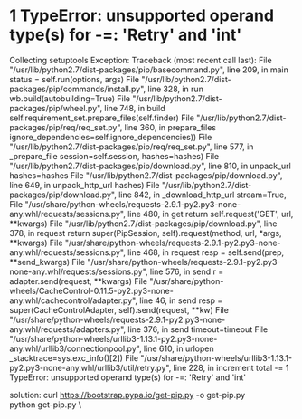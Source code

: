 # 1 TypeError: unsupported operand type(s) for -=: 'Retry' and 'int'

Collecting setuptools
Exception:
Traceback (most recent call last):
File "/usr/lib/python2.7/dist-packages/pip/basecommand.py", line 209, in main
status = self.run(options, args)
File "/usr/lib/python2.7/dist-packages/pip/commands/install.py", line 328, in run
wb.build(autobuilding=True)
File "/usr/lib/python2.7/dist-packages/pip/wheel.py", line 748, in build
self.requirement_set.prepare_files(self.finder)
File "/usr/lib/python2.7/dist-packages/pip/req/req_set.py", line 360, in prepare_files
ignore_dependencies=self.ignore_dependencies))
File "/usr/lib/python2.7/dist-packages/pip/req/req_set.py", line 577, in _prepare_file
session=self.session, hashes=hashes)
File "/usr/lib/python2.7/dist-packages/pip/download.py", line 810, in unpack_url
hashes=hashes
File "/usr/lib/python2.7/dist-packages/pip/download.py", line 649, in unpack_http_url
hashes)
File "/usr/lib/python2.7/dist-packages/pip/download.py", line 842, in _download_http_url
stream=True,
File "/usr/share/python-wheels/requests-2.9.1-py2.py3-none-any.whl/requests/sessions.py", line 480, in get
return self.request('GET', url, **kwargs)
File "/usr/lib/python2.7/dist-packages/pip/download.py", line 378, in request
return super(PipSession, self).request(method, url, *args, **kwargs)
File "/usr/share/python-wheels/requests-2.9.1-py2.py3-none-any.whl/requests/sessions.py", line 468, in request
resp = self.send(prep, **send_kwargs)
File "/usr/share/python-wheels/requests-2.9.1-py2.py3-none-any.whl/requests/sessions.py", line 576, in send
r = adapter.send(request, **kwargs)
File "/usr/share/python-wheels/CacheControl-0.11.5-py2.py3-none-any.whl/cachecontrol/adapter.py", line 46, in send
resp = super(CacheControlAdapter, self).send(request, **kw)
File "/usr/share/python-wheels/requests-2.9.1-py2.py3-none-any.whl/requests/adapters.py", line 376, in send
timeout=timeout
File "/usr/share/python-wheels/urllib3-1.13.1-py2.py3-none-any.whl/urllib3/connectionpool.py", line 610, in urlopen
_stacktrace=sys.exc_info()[2])
File "/usr/share/python-wheels/urllib3-1.13.1-py2.py3-none-any.whl/urllib3/util/retry.py", line 228, in increment
total -= 1
TypeError: unsupported operand type(s) for -=: 'Retry' and 'int'

solution:
curl https://bootstrap.pypa.io/get-pip.py -o get-pip.py  \
python get-pip.py \
